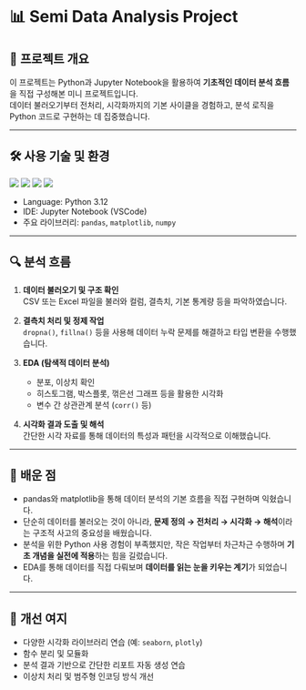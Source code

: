 # 📊 Semi Data Analysis Project

## 📌 프로젝트 개요

이 프로젝트는 Python과 Jupyter Notebook을 활용하여 **기초적인 데이터 분석 흐름**을 직접 구성해본 미니 프로젝트입니다.  
데이터 불러오기부터 전처리, 시각화까지의 기본 사이클을 경험하고, 분석 로직을 Python 코드로 구현하는 데 집중했습니다.

---

## 🛠 사용 기술 및 환경

<p>
  <img src="https://img.shields.io/badge/Python-3.12-blue?logo=python"/>
  <img src="https://img.shields.io/badge/Jupyter-Notebook-orange?logo=jupyter"/>
  <img src="https://img.shields.io/badge/Pandas-150458?style=flat-square&logo=pandas&logoColor=white"/>
  <img src="https://img.shields.io/badge/Matplotlib-3776AB?style=flat-square&logo=python&logoColor=white"/>
</p>

- Language: Python 3.12
- IDE: Jupyter Notebook (VSCode)
- 주요 라이브러리: `pandas`, `matplotlib`, `numpy`

---

## 🔍 분석 흐름

1. **데이터 불러오기 및 구조 확인**  
   CSV 또는 Excel 파일을 불러와 컬럼, 결측치, 기본 통계량 등을 파악하였습니다.

2. **결측치 처리 및 정제 작업**  
   `dropna()`, `fillna()` 등을 사용해 데이터 누락 문제를 해결하고 타입 변환을 수행했습니다.

3. **EDA (탐색적 데이터 분석)**  
   - 분포, 이상치 확인
   - 히스토그램, 박스플롯, 꺾은선 그래프 등을 활용한 시각화
   - 변수 간 상관관계 분석 (`corr()` 등)

4. **시각화 결과 도출 및 해석**  
   간단한 시각 자료를 통해 데이터의 특성과 패턴을 시각적으로 이해했습니다.

---

## 📘 배운 점

- pandas와 matplotlib을 통해 데이터 분석의 기본 흐름을 직접 구현하며 익혔습니다.
- 단순히 데이터를 불러오는 것이 아니라, **문제 정의 → 전처리 → 시각화 → 해석**이라는 구조적 사고의 중요성을 배웠습니다.
- 분석을 위한 Python 사용 경험이 부족했지만, 작은 작업부터 차근차근 수행하며 **기초 개념을 실전에 적용**하는 힘을 길렀습니다.
- EDA를 통해 데이터를 직접 다뤄보며 **데이터를 읽는 눈을 키우는 계기**가 되었습니다.

---

## 🔧 개선 여지

- 다양한 시각화 라이브러리 연습 (예: `seaborn`, `plotly`)
- 함수 분리 및 모듈화
- 분석 결과 기반으로 간단한 리포트 자동 생성 연습
- 이상치 처리 및 범주형 인코딩 방식 개선